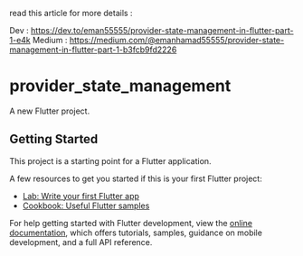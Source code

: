 read this article for more details :

 Dev : https://dev.to/eman55555/provider-state-management-in-flutter-part-1-e4k
 Medium : https://medium.com/@emanhamad55555/provider-state-management-in-flutter-part-1-b3fcb9fd2226

# provider_state_management

A new Flutter project.

## Getting Started

This project is a starting point for a Flutter application.

A few resources to get you started if this is your first Flutter project:

- [Lab: Write your first Flutter app](https://docs.flutter.dev/get-started/codelab)
- [Cookbook: Useful Flutter samples](https://docs.flutter.dev/cookbook)

For help getting started with Flutter development, view the
[online documentation](https://docs.flutter.dev/), which offers tutorials,
samples, guidance on mobile development, and a full API reference.
